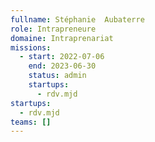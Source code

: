 ```yaml
---
fullname: Stéphanie  Aubaterre
role: Intrapreneure
domaine: Intraprenariat
missions:
  - start: 2022-07-06
    end: 2023-06-30
    status: admin
    startups:
      - rdv.mjd
startups:
  - rdv.mjd
teams: []
---
```

